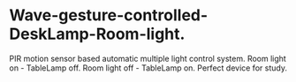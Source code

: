 # Wave-gesture-controlled-DeskLamp-Room-light.
PIR motion sensor based automatic multiple light control system. Room light on - TableLamp off. Room light off - TableLamp on. Perfect device for study.
